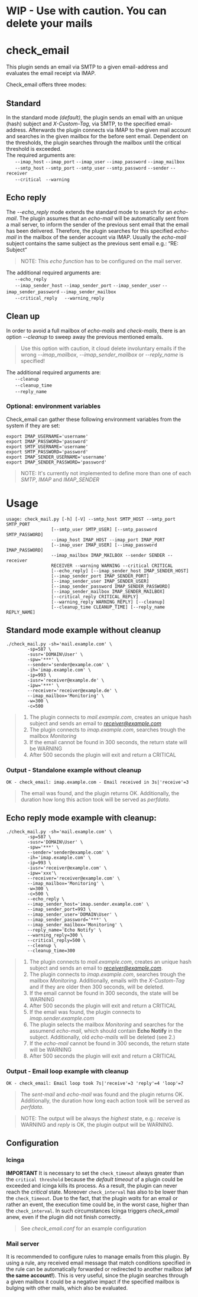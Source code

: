 # WIP - Use with caution. You can delete your mails

# check_email
This plugin sends an email via SMTP to a given email-address and evaluates the email receipt via IMAP.

Check_email offers three modes:

## Standard
In the standard mode *(default)*, the plugin sends an email with an unique (hash) subject and *X-Custom-Tag*, via SMTP, to the specified email-address. Afterwards the plugin connects via IMAP to the given mail account and searches in the given mailbox for the before sent email. Dependent on the thresholds, the plugin searches through the mailbox until the critical threshold is exceeded.<br>
The required arguments are:<br>
      `--imap_host` `--imap_port` `--imap_user` `--imap_password` `--imap_mailbox`<br>
      `--smtp_host` `--smtp_port` `--smtp_user` `--smtp_password` `--sender` `--receiver`<br>
      `--critical`   `--warning`

## Echo reply
The *--echo_reply* mode extends the standard mode to search for an *echo-mail*. The plugin assumes that an *echo-mail* will be automatically sent from a mail server, to inform the sender of the previous sent email that the email has been delivered. Therefore, the plugin searches for this specified *echo-mail* in the mailbox of the sender account via IMAP. Usually the *echo-mail* subject contains the same subject as the previous sent email e.g.: “RE: Subject” 
>NOTE: This *echo function* has to be configured on the mail server.

The additional required arguments are:<br>
      `--echo_reply`<br>
      `--imap_sender_host` `--imap_sender_port` `--imap_sender_user` `--imap_sender_password` `--imap_sender_mailbox`<br>
      `--critical_reply`     `--warning_reply`

## Clean up
In order to avoid a full mailbox of *echo-mails* and *check-mails*, there is an option *--cleanup* to sweep away the previous mentioned emails.
>Use this option with caution, it cloud delete involuntary emails if the wrong *--imap_mailbox*, *--imap_sender_mailbox* or *--reply_name* is specified!

The additional required arguments are:<br>
      `--cleanup`<br>
      `--cleanup_time`<br>
      `--reply_name`

### Optional: environment variables
Check_email can gather these following environment variables from the system if they are set:

	export IMAP_USERNAME='username'
	export IMAP_PASSWORD='password'
	export SMTP_USERNAME='username'
	export SMTP_PASSWORD='password'
	export IMAP_SENDER_USERNAME='username'
	export IMAP_SENDER_PASSWORD='password'
>NOTE: It's currently not implemented to define more than one of each *SMTP*, *IMAP* and *IMAP_SENDER*

# Usage
	usage: check_mail.py [-h] [-V] --smtp_host SMTP_HOST --smtp_port SMTP_PORT
                     [--smtp_user SMTP_USER] [--smtp_password SMTP_PASSWORD]
                     --imap_host IMAP_HOST --imap_port IMAP_PORT
                     [--imap_user IMAP_USER] [--imap_password IMAP_PASSWORD]
                     --imap_mailbox IMAP_MAILBOX --sender SENDER --receiver
                     RECEIVER --warning WARNING --critical CRITICAL
                     [--echo_reply] [--imap_sender_host IMAP_SENDER_HOST]
                     [--imap_sender_port IMAP_SENDER_PORT]
                     [--imap_sender_user IMAP_SENDER_USER]
                     [--imap_sender_password IMAP_SENDER_PASSWORD]
                     [--imap_sender_mailbox IMAP_SENDER_MAILBOX]
                     [--critical_reply CRITICAL_REPLY]
                     [--warning_reply WARNING_REPLY] [--cleanup]
                     [--cleanup_time CLEANUP_TIME] [--reply_name REPLY_NAME]

## Standard mode example without cleanup
	./check_mail.py -sh='mail.example.com' \
			-sp=587 \
			-susr='DOMAIN\User' \
			-spw='***' \
			--sender='sender@example.com' \
			-ih='imap.example.com' \
			-ip=993 \
			-iusr='receiver@example.de' \
			-ipw='***' \
			--receiver='receiver@example.de' \
			--imap_mailbox='Monitoring' \
			-w=300 \
			-c=500
>1. The plugin connects to *mail.example.com*, creates an unique hash subject and sends an email to *receiver@example.com*
>2. The plugin connects to *imap.example.com*, searches trough the mailbox *Monitoring*
>3. If the email cannot be found in 300 seconds, the return state will be WARNING
>4. After 500 seconds the plugin will exit and return a CRITICAL

### Output - Standalone example without cleanup
	OK - check_email: imap.example.com - Email received in 3s|'receive'=3
 >The email was found, and the plugin returns OK. Additionally, the duration how long this action took will be served as *perfdata*.

## Echo reply mode example with cleanup:
	./check_mail.py -sh='mail.example.com' \
			-sp=587 \
			-susr='DOMAIN\User' \
			-spw='***' \
			--sender='sender@example.com' \
			-ih='imap.example.com' \
			-ip=993 \
			-iusr='receiver@example.com' \
			-ipw='xxx'\
			--receiver='receiver@example.com' \
			--imap_mailbox='Monitoring' \
			-w=300 \
			-c=500 \
			--echo_reply \
			--imap_sender_host='imap.sender.example.com' \
			--imap_sender_port=993 \
			--imap_sender_user='DOMAIN\User' \
			--imap_sender_password='***' \
			--imap_sender_mailbox='Monitoring' \
			--reply_name='Echo Notify' \
			--warning_reply=300 \
			--critical_reply=500 \
			--cleanup \
			--cleanup_time=300
>1. The plugin connects to *mail.example.com*, creates an unique hash subject and sends an email to *receiver@example.com*.
>2. The plugin connects to *imap.example.com*, searches trough the mailbox *Monitoring*. Additionally, emails with the *X-Custom-Tag* and if they are older then 300 seconds, will be deleted. 
>3. If the email cannot be found in 300 seconds, the state will be WARNING
>4. After 500 seconds the plugin will exit and return a CRITICAL
>5. If the email was found, the plugin connects to *imap.sender.example.com*
>6. The plugin selects the mailbox *Monitoring* and searches for the assumend *echo-mail*, which should contain **Echo Notify** in the subject. Additionally, old *echo-mails*  will be deleted (see 2.)
>7. If the *echo-mail* cannot be found in 300 seconds, the return state will be WARNING
>8. After 500 seconds the plugin will exit and return a CRITICAL

### Output - Email loop example with cleanup
	OK - check_email: Email loop took 7s|'receive'=3 'reply'=4 'loop'=7
>The *sent-mail* and *echo-mail* was found and the plugin returns OK. Additionally, the duration how long each action took will be served as *perfdata*.<br>

>NOTE: The output will be always the *highest* state, e.g.: *receive* is WARNING and *reply* is OK, the plugin output will be WARNING. 

## Configuration
### Icinga 
**IMPORTANT**
It is necessary to set the `check_timeout` always greater than the `critical threshold` because the *default timeout* of a plugin could be exceeded and icinga kills its process. As a result, the plugin can never reach the *critical* state.
Moreover `check_interval` has also to be lower than the `check_timeout`. Due to the fact, that the plugin *waits* for an email or rather an event, the execution time could be, in the worst case, higher than the `check_interval`. In such circumstances Icinga triggers *check_email* anew, even if the plugin did not finish correctly.
>See *check_email.conf* for an example configuration

### Mail server
It is recommended to configure rules to manage emails from this plugin. By using a rule, any received email message that match conditions specified in the rule can be automatically forwarded or redirected to another mailbox (**of the same account!**). This is very useful, since the plugin searches through a given mailbox it could be a negative impact if the specified mailbox is bulging with other mails, which also be evaluated.
